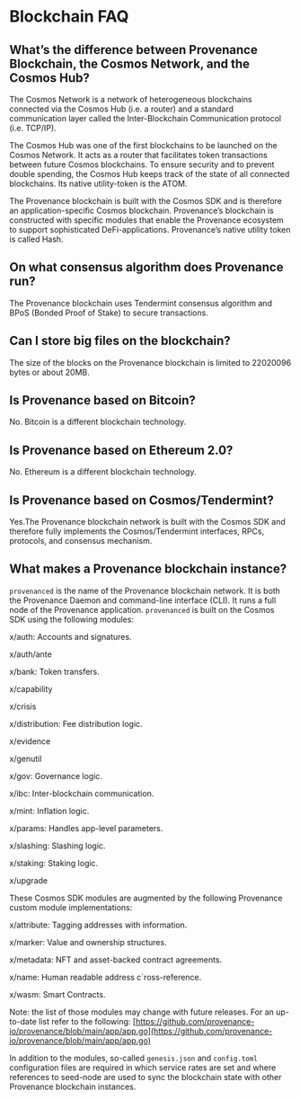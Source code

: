 # Blockchain FAQ

## What’s the difference between Provenance Blockchain, the Cosmos Network, and the Cosmos Hub? <a id="whats-the-difference-between-provenance-the-cosmos-network-and-the-cosmos-hub"></a>

The Cosmos Network is a network of heterogeneous blockchains connected via the Cosmos Hub \(i.e. a router\) and a standard communication layer called the Inter-Blockchain Communication protocol \(i.e. TCP/IP\).

The Cosmos Hub was one of the first blockchains to be launched on the Cosmos Network. It acts as a router that facilitates token transactions between future Cosmos blockchains. To ensure security and to prevent double spending, the Cosmos Hub keeps track of the state of all connected blockchains. Its native utility-token is the ATOM.

The Provenance blockchain is built with the Cosmos SDK and is therefore an application-specific Cosmos blockchain. Provenance’s blockchain is constructed with specific modules that enable the Provenance ecosystem to support sophisticated DeFi-applications. Provenance’s native utility token is called Hash.

## On what consensus algorithm does Provenance run? <a id="on-what-consensus-algorithm-does-provenance-run"></a>

The Provenance blockchain uses Tendermint consensus algorithm and BPoS \(Bonded Proof of Stake\) to secure transactions.

## Can I store big files on the blockchain? <a id="how-can-i-store-big-files-on-the-blockchain"></a>

The size of the blocks on the Provenance blockchain is limited to 22020096 bytes or about 20MB.

## Is Provenance based on Bitcoin? <a id="is-provenance-based-on-bitcoin"></a>

No. Bitcoin is a different blockchain technology.

## Is Provenance based on Ethereum 2.0? <a id="is-provenance-based-on-ethereum-2-0"></a>

No. Ethereum is a different blockchain technology.

## Is Provenance based on Cosmos/Tendermint? <a id="is-provenance-based-on-cosmos-tendermint"></a>

Yes.The Provenance blockchain network is built with the Cosmos SDK and therefore fully implements the Cosmos/Tendermint interfaces, RPCs, protocols, and consensus mechanism.

## What makes a Provenance blockchain instance? <a id="what-makes-a-provenance-blockchain-instance"></a>

`provenanced` is the name of the Provenance blockchain network. It is both the Provenance Daemon and command-line interface \(CLI\). It runs a full node of the Provenance application. `provenanced` is built on the Cosmos SDK using the following modules:

x/auth: Accounts and signatures.

x/auth/ante

x/bank: Token transfers.

x/capability

x/crisis

x/distribution: Fee distribution logic.

x/evidence

x/genutil

x/gov: Governance logic.

x/ibc: Inter-blockchain communication.

x/mint: Inflation logic.

x/params: Handles app-level parameters.

x/slashing: Slashing logic.

x/staking: Staking logic.

x/upgrade

These Cosmos SDK modules are augmented by the following Provenance custom module implementations:

x/attribute: Tagging addresses with information.

x/marker: Value and ownership structures.

x/metadata: NFT and asset-backed contract agreements.

x/name: Human readable address c\`ross-reference.

x/wasm: Smart Contracts.

Note: the list of those modules may change with future releases. For an up-to-date list refer to the following: [https://github.com/provenance-io/provenance/blob/main/app/app.go](https://github.com/provenance-io/provenance/blob/main/app/app.go)

In addition to the modules, so-called `genesis.json` and `config.toml` configuration files are required in which service rates are set and where references to seed-node are used to sync the blockchain state with other Provenance blockchain instances.

